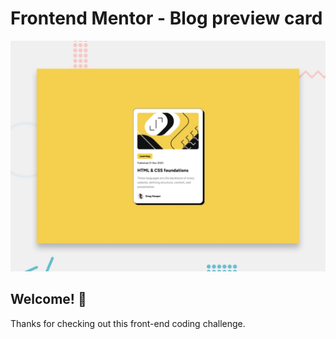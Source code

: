 # Frontend Mentor - Blog preview card

![Design preview for the Blog preview card coding challenge](./preview.jpg)

## Welcome! 👋

Thanks for checking out this front-end coding challenge.